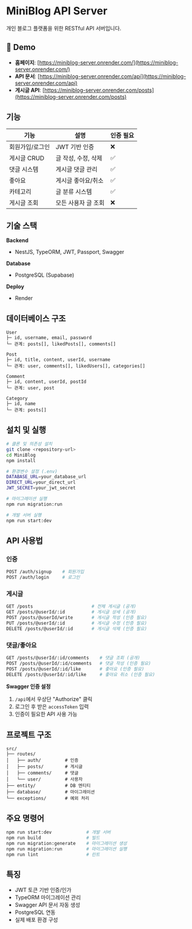 # MiniBlog API Server

개인 블로그 플랫폼을 위한 RESTful API 서버입니다.

## 🔗 Demo

- **홈페이지**: [https://miniblog-server.onrender.com/](https://miniblog-server.onrender.com/)
- **API 문서**: [https://miniblog-server.onrender.com/api](https://miniblog-server.onrender.com/api)
- **게시글 API**: [https://miniblog-server.onrender.com/posts](https://miniblog-server.onrender.com/posts)

## 기능

| 기능 | 설명 | 인증 필요 |
|------|------|-----------|
| 회원가입/로그인 | JWT 기반 인증 | ❌ |
| 게시글 CRUD | 글 작성, 수정, 삭제 | ✅ |
| 댓글 시스템 | 게시글 댓글 관리 | ✅ |
| 좋아요 | 게시글 좋아요/취소 | ✅ |
| 카테고리 | 글 분류 시스템 | ✅ |
| 게시글 조회 | 모든 사용자 글 조회 | ❌ |

## 기술 스택

**Backend**
- NestJS, TypeORM, JWT, Passport, Swagger

**Database**
- PostgreSQL (Supabase)

**Deploy**
- Render

## 데이터베이스 구조

```
User
├─ id, username, email, password
└─ 관계: posts[], likedPosts[], comments[]

Post  
├─ id, title, content, userId, username
└─ 관계: user, comments[], likedUsers[], categories[]

Comment
├─ id, content, userId, postId
└─ 관계: user, post

Category
├─ id, name
└─ 관계: posts[]
```

## 설치 및 실행

```bash
# 클론 및 의존성 설치
git clone <repository-url>
cd MiniBlog
npm install

# 환경변수 설정 (.env)
DATABASE_URL=your_database_url
DIRECT_URL=your_direct_url
JWT_SECRET=your_jwt_secret

# 마이그레이션 실행
npm run migration:run

# 개발 서버 실행
npm run start:dev
```

## API 사용법

### 인증
```bash
POST /auth/signup    # 회원가입
POST /auth/login     # 로그인
```

### 게시글
```bash
GET /posts                      # 전체 게시글 (공개)
GET /posts/@userId/:id          # 게시글 상세 (공개)
POST /posts/@userId/write       # 게시글 작성 (인증 필요)
PUT /posts/@userId/:id          # 게시글 수정 (인증 필요)
DELETE /posts/@userId/:id       # 게시글 삭제 (인증 필요)
```

### 댓글/좋아요
```bash
GET /posts/@userId/:id/comments    # 댓글 조회 (공개)
POST /posts/@userId/:id/comments   # 댓글 작성 (인증 필요)
POST /posts/@userId/:id/like       # 좋아요 (인증 필요)
DELETE /posts/@userId/:id/like     # 좋아요 취소 (인증 필요)
```

**Swagger 인증 설정**
1. `/api`에서 우상단 "Authorize" 클릭
2. 로그인 후 받은 `accessToken` 입력
3. 인증이 필요한 API 사용 가능

## 프로젝트 구조

```
src/
├── routes/
│   ├── auth/         # 인증
│   ├── posts/        # 게시글
│   ├── comments/     # 댓글
│   └── user/         # 사용자
├── entity/           # DB 엔티티
├── database/         # 마이그레이션
└── exceptions/       # 예외 처리
```

## 주요 명령어

```bash
npm run start:dev             # 개발 서버
npm run build                 # 빌드
npm run migration:generate    # 마이그레이션 생성
npm run migration:run         # 마이그레이션 실행
npm run lint                  # 린트
```

## 특징

- JWT 토큰 기반 인증/인가
- TypeORM 마이그레이션 관리
- Swagger API 문서 자동 생성
- PostgreSQL 연동
- 실제 배포 환경 구성
